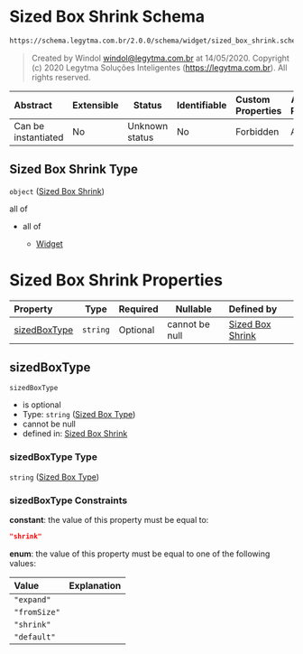 # Sized Box Shrink Schema

```txt
https://schema.legytma.com.br/2.0.0/schema/widget/sized_box_shrink.schema.json
```




> Created by Windol [windol@legytma.com.br](mailto:windol@legytma.com.br) at 14/05/2020.
> Copyright (c) 2020 Legytma Soluções Inteligentes (<https://legytma.com.br>). All rights reserved.
>

| Abstract            | Extensible | Status         | Identifiable | Custom Properties | Additional Properties | Access Restrictions | Defined In                                                                                           |
| :------------------ | ---------- | -------------- | ------------ | :---------------- | --------------------- | ------------------- | ---------------------------------------------------------------------------------------------------- |
| Can be instantiated | No         | Unknown status | No           | Forbidden         | Allowed               | none                | [sized_box_shrink.schema.json](../schema/widget/sized_box_shrink.schema.json) |

## Sized Box Shrink Type

`object` ([Sized Box Shrink](sized_box_shrink.md))

all of

-   all of

    -   [Widget](input_decoration-properties-widget-5.md)

# Sized Box Shrink Properties

| Property                      | Type     | Required | Nullable       | Defined by                                                                                                                                                                 |
| :---------------------------- | -------- | -------- | -------------- | :------------------------------------------------------------------------------------------------------------------------------------------------------------------------- |
| [sizedBoxType](#sizedBoxType) | `string` | Optional | cannot be null | [Sized Box Shrink](sized_box-definitions-sized-box-type.md) |

## sizedBoxType




`sizedBoxType`

-   is optional
-   Type: `string` ([Sized Box Type](sized_box-definitions-sized-box-type.md))
-   cannot be null
-   defined in: [Sized Box Shrink](sized_box-definitions-sized-box-type.md)

### sizedBoxType Type

`string` ([Sized Box Type](sized_box-definitions-sized-box-type.md))

### sizedBoxType Constraints

**constant**: the value of this property must be equal to:

```json
"shrink"
```

**enum**: the value of this property must be equal to one of the following values:

| Value        | Explanation |
| :----------- | ----------- |
| `"expand"`   |             |
| `"fromSize"` |             |
| `"shrink"`   |             |
| `"default"`  |             |
